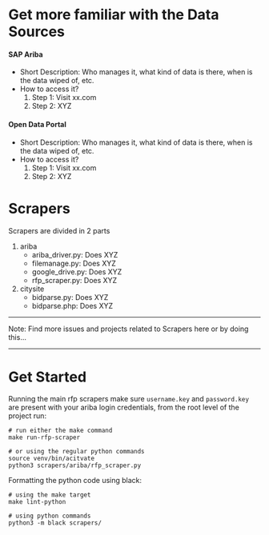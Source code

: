 # Get more familiar with the Data Sources
#### SAP Ariba
 * Short Description: Who manages it, what kind of data is there, when is the data wiped of, etc.
 * How to access it?
   1. Step 1: Visit xx.com
   2. Step 2: XYZ
#### Open Data Portal
 * Short Description: Who manages it, what kind of data is there, when is the data wiped of, etc.
 * How to access it?
   1. Step 1: Visit xx.com
   2. Step 2: XYZ

# Scrapers
Scrapers are divided in 2 parts
1. ariba
   * ariba_driver.py: Does XYZ
   * filemanage.py: Does XYZ
   * google_drive.py: Does XYZ
   * rfp_scraper.py: Does XYZ   
3. citysite
   * bidparse.py: Does XYZ
   * bidparse.php: Does XYZ

---
Note: Find more issues and projects related to Scrapers here or by doing this...

---

# Get Started
Running the main rfp scrapers make sure `username.key` and `password.key` are present with your ariba login credentials, from the root level of the project run:
```shell
# run either the make command
make run-rfp-scraper

# or using the regular python commands
source venv/bin/acitvate
python3 scrapers/ariba/rfp_scraper.py
```

Formatting the python code using black:
```shell
# using the make target
make lint-python

# using python commands
python3 -m black scrapers/
```
